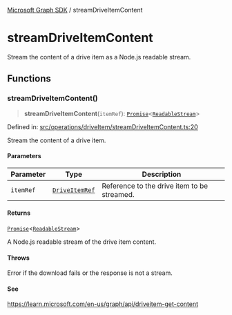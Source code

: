 [Microsoft Graph SDK](README.md) / streamDriveItemContent

# streamDriveItemContent

Stream the content of a drive item as a Node.js readable stream.

## Functions

### streamDriveItemContent()

> **streamDriveItemContent**(`itemRef`): [`Promise`](https://developer.mozilla.org/docs/Web/JavaScript/Reference/Global_Objects/Promise)\<[`ReadableStream`](https://github.com/DefinitelyTyped/DefinitelyTyped/blob/master/types/node/globals.d.ts#L202)\>

Defined in: [src/operations/driveItem/streamDriveItemContent.ts:20](https://github.com/Future-Secure-AI/microsoft-graph/blob/main/src/operations/driveItem/streamDriveItemContent.ts#L20)

Stream the content of a drive item.

#### Parameters

| Parameter | Type | Description |
| ------ | ------ | ------ |
| `itemRef` | [`DriveItemRef`](DriveItem-1.md#driveitemref) | Reference to the drive item to be streamed. |

#### Returns

[`Promise`](https://developer.mozilla.org/docs/Web/JavaScript/Reference/Global_Objects/Promise)\<[`ReadableStream`](https://github.com/DefinitelyTyped/DefinitelyTyped/blob/master/types/node/globals.d.ts#L202)\>

A Node.js readable stream of the drive item content.

#### Throws

Error if the download fails or the response is not a stream.

#### See

https://learn.microsoft.com/en-us/graph/api/driveitem-get-content
